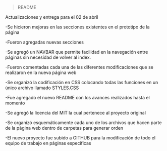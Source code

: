 >README

Actualizaciones y entrega para el 02 de abril

-Se hicieron mejoras  en las secciones existentes en el prototipo de la página

-Fueron agregadas nuevas secciones

-Se agregó un NAVBAR que permite facilidad en la navegación entre páginas sin necesidad de volver al index.

-Fueron comentadas cada una de las diferentes modificaciones que se realizaron en la nueva página web

-Se organizó la codificación en CSS colocando todas las funciones en un único archivo llamado STYLES.CSS

-Fue agregado el nuevo README con los avances realizados hasta el momento

-Se agregó la licencia del MIT la cual pertenece al proyecto original

-Se organizó esquemáticamente cada uno de los archivos que hacen parte de la página web dentro de carpetas para generar orden

-El nuevo proyecto fue subido a GITHUB para la modificación de todo el equipo de trabajo en páginas especificas 

